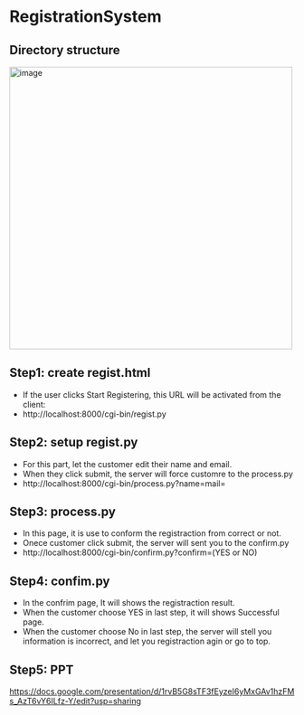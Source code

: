 # RegistrationSystem
## Directory structure
<img width="500" alt="image" src="https://user-images.githubusercontent.com/96038218/182024410-aa769db4-a87a-49db-893d-9c541be97280.png">

## Step1: create regist.html
* If the user clicks Start Registering, this URL will be activated from the client:
* http://localhost:8000/cgi-bin/regist.py

## Step2: setup regist.py
* For this part, let the customer edit their name and email.
* When they click submit, the server will force customre to the process.py
* http://localhost:8000/cgi-bin/process.py?name=<name>mail=<mail>

## Step3: process.py
* In this page, it is use to conform the registraction from correct or not.
* Onece customer click submit, the server will sent you to the confirm.py
* http://localhost:8000/cgi-bin/confirm.py?confirm=(YES or NO)

## Step4: confim.py
* In the confrim page, It will shows the registraction result.
* When the customer choose YES in last step, it will shows Successful page.
* When the customer choose No in last step, the server will stell you information is incorrect, and let you registraction agin or go to top.

## Step5: PPT
https://docs.google.com/presentation/d/1rvB5G8sTF3fEyzeI6yMxGAv1hzFMs_AzT6vY6ILfz-Y/edit?usp=sharing
